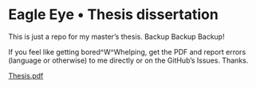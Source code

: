 # Eagle Eye • Thesis dissertation #

This is just a repo for my master’s thesis. Backup Backup Backup!

If you feel like getting bored^W^Whelping, get the PDF and report errors (language or otherwise) to me directly or on the GitHub’s Issues. Thanks.

[Thesis.pdf](https://github.com/carlosefonseca/Thesis/raw/master/Thesis.pdf)